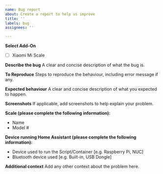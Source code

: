 ```yaml
---
name: Bug report
about: Create a report to help us improve
title: ''
labels: bug
assignees: ''

---
```


**Select Add-On**
- [ ] Xiaomi Mi Scale

**Describe the bug**
A clear and concise description of what the bug is.

**To Reproduce**
Steps to reproduce the behaviour, including error message if any.

**Expected behaviour**
A clear and concise description of what you expected to happen.

**Screenshots**
If applicable, add screenshots to help explain your problem.

**Scale (please complete the following information):**
 - Name
 - Model #

**Device running Home Assistant (please complete the following information):**
 - Device used to run the Script/Container [e.g. Raspberry Pi, NUC]
 - Bluetooth device used [e.g. Built-in, USB Dongle]

**Additional context**
Add any other context about the problem here.
